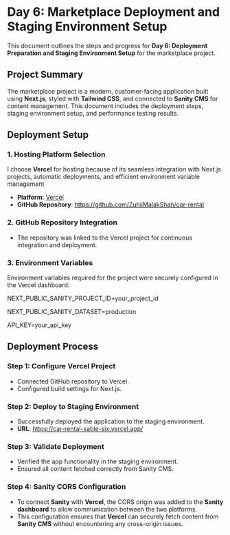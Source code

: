 # **Day 6: Marketplace Deployment and Staging Environment Setup**

This document outlines the steps and progress for **Day 6: Deployment Preparation and Staging Environment Setup** for the marketplace project.

## **Project Summary**
The marketplace project is a modern, customer-facing application built using **Next.js**, styled with **Tailwind CSS**, and connected to **Sanity CMS** for content management. This document includes the deployment steps, staging environment setup, and performance testing results.



## **Deployment Setup**

### **1. Hosting Platform Selection**
I choose **Vercel** for hosting because of its seamless integration with Next.js projects, automatic deployments, and efficient environment variable management

- **Platform**: [Vercel](https://vercel.com)
- **GitHub Repository**: https://github.com/ZuhiiMalakShah/car-rental

### **2. GitHub Repository Integration**
- The repository was linked to the Vercel project for continuous integration and deployment.

### **3. Environment Variables**
Environment variables required for the project were securely configured in the Vercel dashboard:

NEXT_PUBLIC_SANITY_PROJECT_ID=your_project_id

NEXT_PUBLIC_SANITY_DATASET=production

API_KEY=your_api_key




## **Deployment Process**

### **Step 1: Configure Vercel Project**
- Connected GitHub repository to Vercel.
- Configured build settings for Next.js.

### **Step 2: Deploy to Staging Environment**
- Successfully deployed the application to the staging environment.
- **URL**: https://car-rental-sable-six.vercel.app/

### **Step 3: Validate Deployment**
- Verified the app functionality in the staging environment.
- Ensured all content fetched correctly from Sanity CMS.

### **Step 4: Sanity CORS Configuration**
- To connect **Sanity** with **Vercel**, the CORS origin was added to the **Sanity dashboard** to allow communication between the two platforms.
- This configuration ensures that **Vercel** can securely fetch content from **Sanity CMS** without encountering any cross-origin issues.





